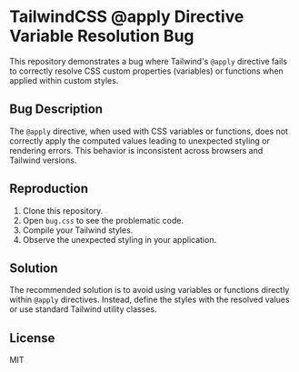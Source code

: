 # TailwindCSS @apply Directive Variable Resolution Bug

This repository demonstrates a bug where Tailwind's `@apply` directive fails to correctly resolve CSS custom properties (variables) or functions when applied within custom styles. 

## Bug Description
The `@apply` directive, when used with CSS variables or functions, does not correctly apply the computed values leading to unexpected styling or rendering errors.  This behavior is inconsistent across browsers and Tailwind versions.

## Reproduction
1. Clone this repository.
2. Open `bug.css` to see the problematic code.
3. Compile your Tailwind styles.
4. Observe the unexpected styling in your application.

## Solution
The recommended solution is to avoid using variables or functions directly within `@apply` directives. Instead, define the styles with the resolved values or use standard Tailwind utility classes.

## License
MIT
